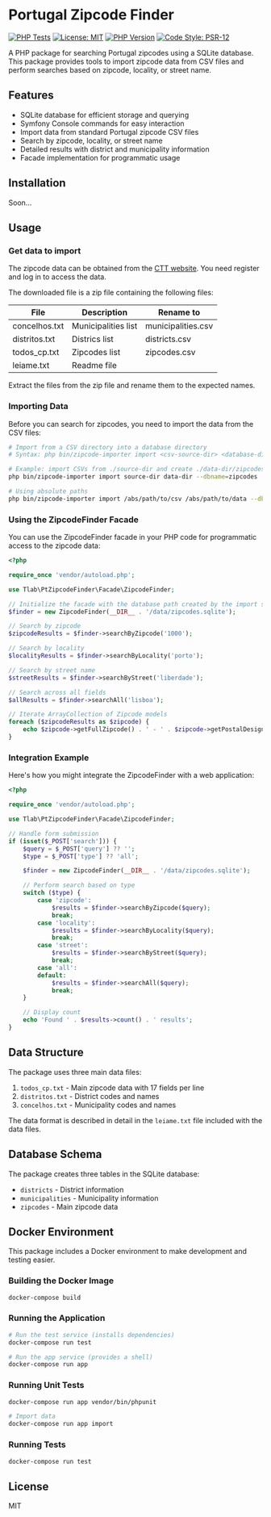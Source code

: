 # Portugal Zipcode Finder

[![PHP Tests](https://github.com/tuxonice/pt-zipcode-finder/actions/workflows/php-tests.yml/badge.svg?branch=main)](https://github.com/tuxonice/pt-zipcode-finder/actions/workflows/php-tests.yml)
[![License: MIT](https://img.shields.io/badge/License-MIT-green.svg)](LICENSE)
[![PHP Version](https://img.shields.io/badge/PHP-%E2%89%A5%208.1-777bb4?logo=php)](composer.json)
[![Code Style: PSR-12](https://img.shields.io/badge/code_style-PSR--12-4baf4f.svg)](https://www.php-fig.org/psr/psr-12/)

A PHP package for searching Portugal zipcodes using a SQLite database.
This package provides tools to import zipcode data from CSV files and perform searches based on zipcode, locality, or
street name.

## Features

- SQLite database for efficient storage and querying
- Symfony Console commands for easy interaction
- Import data from standard Portugal zipcode CSV files
- Search by zipcode, locality, or street name
- Detailed results with district and municipality information
- Facade implementation for programmatic usage

## Installation

Soon...

## Usage

### Get data to import

The zipcode data can be obtained from
the [CTT website](https://appserver2.ctt.pt/feapl_2/app/open/postalCodeSearch/postalCodeSearch.jspx).
You need register and log in to access the data.

The downloaded file is a zip file containing the following files:

| File          | Description         | Rename to          |
|---------------|---------------------|--------------------|
| concelhos.txt | Municipalities list | municipalities.csv |
| distritos.txt | Districs list       | districts.csv      |
| todos_cp.txt  | Zipcodes list       | zipcodes.csv       |
| leiame.txt    | Readme file         |                    |

Extract the files from the zip file and rename them to the expected names.

### Importing Data

Before you can search for zipcodes, you need to import the data from the CSV files:

```bash
# Import from a CSV directory into a database directory
# Syntax: php bin/zipcode-importer import <csv-source-dir> <database-dir> [--dbname=zipcodes]

# Example: import CSVs from ./source-dir and create ./data-dir/zipcodes.sqlite
php bin/zipcode-importer import source-dir data-dir --dbname=zipcodes

# Using absolute paths
php bin/zipcode-importer import /abs/path/to/csv /abs/path/to/data --dbname=mydb
```

### Using the ZipcodeFinder Facade

You can use the ZipcodeFinder facade in your PHP code for programmatic access to the zipcode data:

```php
<?php

require_once 'vendor/autoload.php';

use Tlab\PtZipcodeFinder\Facade\ZipcodeFinder;

// Initialize the facade with the database path created by the import step
$finder = new ZipcodeFinder(__DIR__ . '/data/zipcodes.sqlite');

// Search by zipcode
$zipcodeResults = $finder->searchByZipcode('1000');

// Search by locality
$localityResults = $finder->searchByLocality('porto');

// Search by street name
$streetResults = $finder->searchByStreet('liberdade');

// Search across all fields
$allResults = $finder->searchAll('lisboa');

// Iterate ArrayCollection of Zipcode models
foreach ($zipcodeResults as $zipcode) {
    echo $zipcode->getFullZipcode() . ' - ' . $zipcode->getPostalDesignation() . PHP_EOL;
}
```

### Integration Example

Here's how you might integrate the ZipcodeFinder with a web application:

```php
<?php

require_once 'vendor/autoload.php';

use Tlab\PtZipcodeFinder\Facade\ZipcodeFinder;

// Handle form submission
if (isset($_POST['search'])) {
    $query = $_POST['query'] ?? '';
    $type = $_POST['type'] ?? 'all';

    $finder = new ZipcodeFinder(__DIR__ . '/data/zipcodes.sqlite');

    // Perform search based on type
    switch ($type) {
        case 'zipcode':
            $results = $finder->searchByZipcode($query);
            break;
        case 'locality':
            $results = $finder->searchByLocality($query);
            break;
        case 'street':
            $results = $finder->searchByStreet($query);
            break;
        case 'all':
        default:
            $results = $finder->searchAll($query);
            break;
    }

    // Display count
    echo 'Found ' . $results->count() . ' results';
}
```

## Data Structure

The package uses three main data files:

1. `todos_cp.txt` - Main zipcode data with 17 fields per line
2. `distritos.txt` - District codes and names
3. `concelhos.txt` - Municipality codes and names

The data format is described in detail in the `leiame.txt` file included with the data files.

## Database Schema

The package creates three tables in the SQLite database:

- `districts` - District information
- `municipalities` - Municipality information
- `zipcodes` - Main zipcode data

## Docker Environment

This package includes a Docker environment to make development and testing easier.

### Building the Docker Image

```bash
docker-compose build
```

### Running the Application

```bash
# Run the test service (installs dependencies)
docker-compose run test

# Run the app service (provides a shell)
docker-compose run app

```

### Running Unit Tests

```bash
docker-compose run app vendor/bin/phpunit

# Import data
docker-compose run app import
```

### Running Tests

```bash
docker-compose run test
```

## License

MIT
